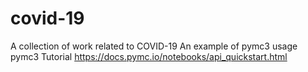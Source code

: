 # covid-19
A collection of work related to COVID-19
An example of pymc3 usage
pymc3 Tutorial
https://docs.pymc.io/notebooks/api_quickstart.html
